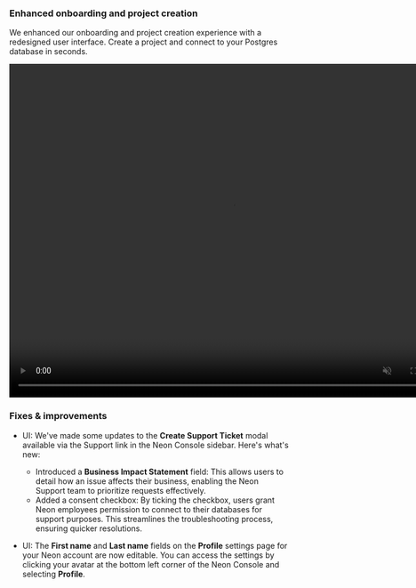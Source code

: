 ### Enhanced onboarding and project creation

We enhanced our onboarding and project creation experience with a redesigned user interface. Create a project and connect to your Postgres database in seconds.

<video autoPlay playsInline muted loop width="800" height="600">
  <source type="video/mp4" src="/docs/relnotes/new_onboarding.mp4"/>
</video>

### Fixes & improvements

- UI: We've made some updates to the **Create Support Ticket** modal available via the Support link in the Neon Console sidebar. Here's what's new:

  - Introduced a **Business Impact Statement** field: This allows users to detail how an issue affects their business, enabling the Neon Support team to prioritize requests effectively.
  - Added a consent checkbox: By ticking the checkbox, users grant Neon employees permission to connect to their databases for support purposes. This streamlines the troubleshooting process, ensuring quicker resolutions.
- UI: The **First name** and **Last name** fields on the **Profile** settings page for your Neon  account are now editable. You can access the settings by clicking your avatar at the bottom left corner of the Neon Console and selecting **Profile**.
